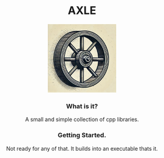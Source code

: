 
<div align="center">
    <h1> AXLE </h1>
    <img src="images/AXLE.webp" alt="Logo" width="180" height="180" >

  <h3 align="center">What is it?</h3>

  <p align="center">
    A small and simple collection of cpp libraries.
  </p>
    <h3 align="center">Getting Started.</h3>
      <p align="center">
    Not ready for any of that. It builds into an executable thats it.
  </p>
</div>
